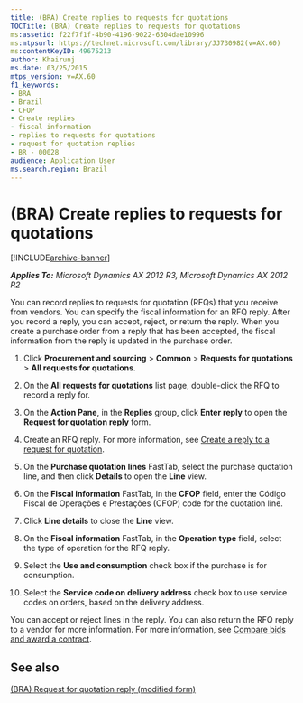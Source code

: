 ```yaml
---
title: (BRA) Create replies to requests for quotations
TOCTitle: (BRA) Create replies to requests for quotations
ms:assetid: f22f7f1f-4b90-4196-9022-6304dae10996
ms:mtpsurl: https://technet.microsoft.com/library/JJ730982(v=AX.60)
ms:contentKeyID: 49675213
author: Khairunj
ms.date: 03/25/2015
mtps_version: v=AX.60
f1_keywords:
- BRA
- Brazil
- CFOP
- Create replies
- fiscal information
- replies to requests for quotations
- request for quotation replies
- BR - 00028
audience: Application User
ms.search.region: Brazil
---
```


# (BRA) Create replies to requests for quotations 


[!INCLUDE[archive-banner](includes/archive-banner.md)]


_**Applies To:** Microsoft Dynamics AX 2012 R3, Microsoft Dynamics AX 2012 R2_

You can record replies to requests for quotation (RFQs) that you receive from vendors. You can specify the fiscal information for an RFQ reply. After you record a reply, you can accept, reject, or return the reply. When you create a purchase order from a reply that has been accepted, the fiscal information from the reply is updated in the purchase order.

1.  Click **Procurement and sourcing** \> **Common** \> **Requests for quotations** \> **All requests for quotations**.

2.  On the **All requests for quotations** list page, double-click the RFQ to record a reply for.

3.  On the **Action Pane**, in the **Replies** group, click **Enter reply** to open the **Request for quotation reply** form.

4.  Create an RFQ reply. For more information, see [Create a reply to a request for quotation](create-a-reply-to-a-request-for-quotation.md).

5.  On the **Purchase quotation lines** FastTab, select the purchase quotation line, and then click **Details** to open the **Line** view.

6.  On the **Fiscal information** FastTab, in the **CFOP** field, enter the Código Fiscal de Operações e Prestações (CFOP) code for the quotation line.

7.  Click **Line details** to close the **Line** view.

8.  On the **Fiscal information** FastTab, in the **Operation type** field, select the type of operation for the RFQ reply.

9.  Select the **Use and consumption** check box if the purchase is for consumption.

10. Select the **Service code on delivery address** check box to use service codes on orders, based on the delivery address.

You can accept or reject lines in the reply. You can also return the RFQ reply to a vendor for more information. For more information, see [Compare bids and award a contract](compare-bids-and-award-a-contract.md).

## See also

[(BRA) Request for quotation reply (modified form)](https://technet.microsoft.com/library/jj730981\(v=ax.60\))

  



